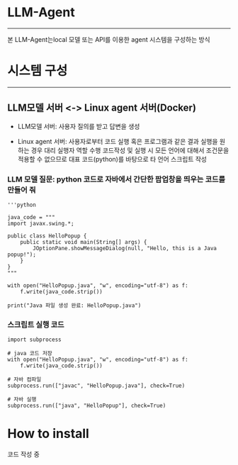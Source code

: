 # LLM-Agent
---
본 LLM-Agent는local 모델 또는 API를 이용한 agent 시스템을 구성하는 방식


# 시스템 구성 
---
## LLM모델 서버 <-> Linux agent 서버(Docker)

+ LLM모델 서버: 사용자 질의를 받고 답변을 생성 

+ Linux agent 서버: 사용자로부터 코드 실행 혹은 프로그램과 같은 결과 실행을 원하는 경우 대리 실행자 역할 수행
코드작성 및 실행 시 모든 언어에 대해서 조건문을 적용할 수 없으므로
대표 코드(python)를 바탕으로 타 언어 스크립트 작성
### LLM 모델 질문: python 코드로 자바에서 간단한 팝업창을 띄우는 코드를 만들어 줘

```
'''python 

java_code = """
import javax.swing.*;

public class HelloPopup {
    public static void main(String[] args) {
        JOptionPane.showMessageDialog(null, "Hello, this is a Java popup!");
    }
}
"""

with open("HelloPopup.java", "w", encoding="utf-8") as f:
    f.write(java_code.strip())

print("Java 파일 생성 완료: HelloPopup.java")
```

### 스크립트 실행 코드
```
import subprocess

# java 코드 저장
with open("HelloPopup.java", "w", encoding="utf-8") as f:
    f.write(java_code.strip())

# 자바 컴파일
subprocess.run(["javac", "HelloPopup.java"], check=True)

# 자바 실행
subprocess.run(["java", "HelloPopup"], check=True)
```


# How to install
코드 작성 중 
